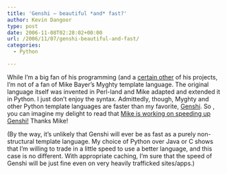 ```yaml
---
title: 'Genshi – beautiful *and* fast?'
author: Kevin Dangoor
type: post
date: 2006-11-08T02:28:02+00:00
url: /2006/11/07/genshi-beautiful-and-fast/
categories:
  - Python

---
```

While I&#8217;m a big fan of his programming (and a [certain other][1] of his projects, I&#8217;m not of a fan of Mike Bayer&#8217;s Myghty template language. The original language itself was invented in Perl-land and Mike adapted and extended it in Python. I just don&#8217;t enjoy the syntax. Admittedly, though, Myghty and other Python template languages are faster than my favorite, [Genshi][2]. So , you can imagine my delight to read that [Mike is working on speeding up Genshi!][3] Thanks Mike!

(By the way, it&#8217;s unlikely that Genshi will ever be as fast as a purely non-structural template language. My choice of Python over Java or C shows that I&#8217;m willing to trade in a little speed to use a better language, and this case is no different. With appropriate caching, I&#8217;m sure that the speed of Genshi will be just fine even on very heavily trafficked sites/apps.)

 [1]: http://sqlalchemy.org
 [2]: http://genshi.edgewall.org
 [3]: http://techspot.zzzeek.org/index.php?/archives/11-Myghty-is-the-Fastest-Python-Template-Language.-What-Can-it-Do-for-Genshi.html